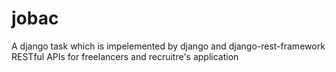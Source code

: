 # jobac

A django task which is impelemented by django and django-rest-framework
RESTful APIs for freelancers and recruitre's application
